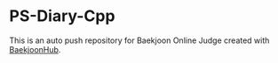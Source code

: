 # PS-Diary-Cpp
This is an auto push repository for Baekjoon Online Judge created with [BaekjoonHub](https://github.com/BaekjoonHub/BaekjoonHub).
